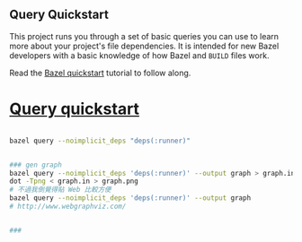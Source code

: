 Query Quickstart
----------------

This project runs you through a set of basic queries you can use to learn more about your project's file dependencies. It is intended for new Bazel developers with a basic knowledge of how Bazel and `BUILD` files work.

Read the [Bazel quickstart](https://bazel.build/query/quickstart) tutorial to follow along.

# [Query quickstart](https://bazel.build/query/quickstart)

```bash

bazel query --noimplicit_deps "deps(:runner)"


### gen graph
bazel query --noimplicit_deps 'deps(:runner)' --output graph > graph.in
dot -Tpng < graph.in > graph.png
# 不過我倒覺得貼 Web 比較方便
bazel query --noimplicit_deps 'deps(:runner)' --output graph
# http://www.webgraphviz.com/


### 
```

